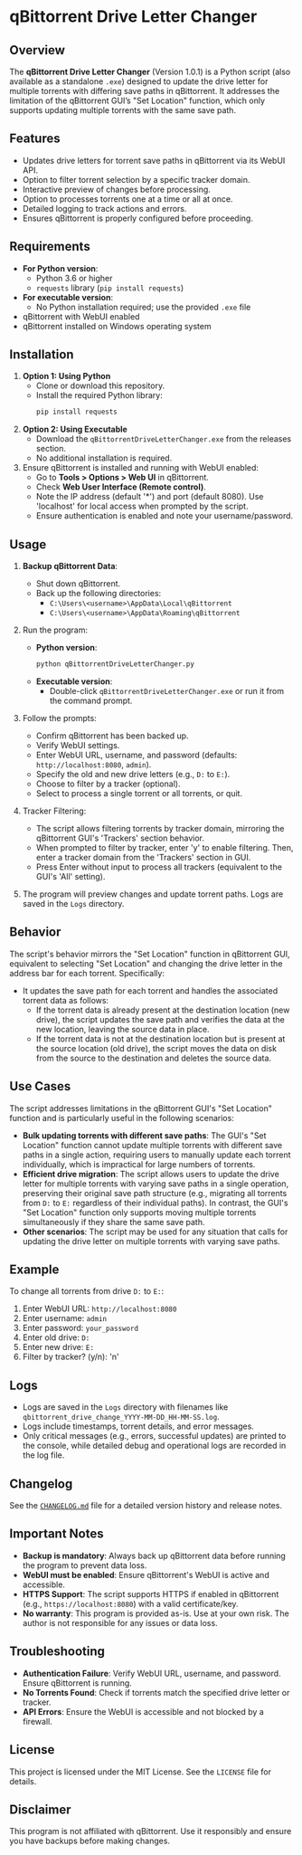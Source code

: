 # qBittorrent Drive Letter Changer

## Overview
The **qBittorrent Drive Letter Changer** (Version 1.0.1) is a Python script (also available as a standalone `.exe`) designed to update the drive letter for multiple torrents with differing save paths in qBittorrent. It addresses the limitation of the qBittorrent GUI’s "Set Location" function, which only supports updating multiple torrents with the same save path.

## Features
- Updates drive letters for torrent save paths in qBittorrent via its WebUI API.
- Option to filter torrent selection by a specific tracker domain.
- Interactive preview of changes before processing.
- Option to processes torrents one at a time or all at once.
- Detailed logging to track actions and errors.
- Ensures qBittorrent is properly configured before proceeding.

## Requirements
- **For Python version**:
  - Python 3.6 or higher
  - `requests` library (`pip install requests`)
- **For executable version**:
  - No Python installation required; use the provided `.exe` file
- qBittorrent with WebUI enabled
- qBittorrent installed on Windows operating system

## Installation
1. **Option 1: Using Python**
   - Clone or download this repository.
   - Install the required Python library:
     ```bash
     pip install requests
     ```
2. **Option 2: Using Executable**
   - Download the `qBittorrentDriveLetterChanger.exe` from the releases section.
   - No additional installation is required.
3. Ensure qBittorrent is installed and running with WebUI enabled:
   - Go to **Tools > Options > Web UI** in qBittorrent.
   - Check **Web User Interface (Remote control)**.
   - Note the IP address (default '*') and port (default 8080). Use 'localhost' for local access when prompted by the script.
   - Ensure authentication is enabled and note your username/password.

## Usage
1. **Backup qBittorrent Data**:
   - Shut down qBittorrent.
   - Back up the following directories:
     - `C:\Users\<username>\AppData\Local\qBittorrent`
     - `C:\Users\<username>\AppData\Roaming\qBittorrent`
2. Run the program:
   - **Python version**:
     ```bash
     python qBittorrentDriveLetterChanger.py
     ```
   - **Executable version**:
     - Double-click `qBittorrentDriveLetterChanger.exe` or run it from the command prompt.
3. Follow the prompts:
   - Confirm qBittorrent has been backed up.
   - Verify WebUI settings.
   - Enter WebUI URL, username, and password (defaults: `http://localhost:8080`, `admin`).
   - Specify the old and new drive letters (e.g., `D:` to `E:`).
   - Choose to filter by a tracker (optional).
   - Select to process a single torrent or all torrents, or quit.

4. Tracker Filtering:
   - The script allows filtering torrents by tracker domain, mirroring the qBittorrent GUI's 'Trackers' section behavior.
   - When prompted to filter by tracker, enter 'y' to enable filtering. Then, enter a tracker domain from the 'Trackers' section in GUI.
   - Press Enter without input to process all trackers (equivalent to the GUI's 'All' setting).

5. The program will preview changes and update torrent paths. Logs are saved in the `Logs` directory.

## Behavior
The script's behavior mirrors the "Set Location" function in qBittorrent GUI, equivalent to selecting "Set Location" and changing the drive letter in the address bar for each torrent. Specifically:
- It updates the save path for each torrent and handles the associated torrent data as follows:
  - If the torrent data is already present at the destination location (new drive), the script updates the save path and verifies the data at the new location, leaving the source data in place.
  - If the torrent data is not at the destination location but is present at the source location (old drive), the script moves the data on disk from the source to the destination and deletes the source data.

## Use Cases
The script addresses limitations in the qBittorrent GUI's "Set Location" function and is particularly useful in the following scenarios:
- **Bulk updating torrents with different save paths**: The GUI's "Set Location" function cannot update multiple torrents with different save paths in a single action, requiring users to manually update each torrent individually, which is impractical for large numbers of torrents.
- **Efficient drive migration**: The script allows users to update the drive letter for multiple torrents with varying save paths in a single operation, preserving their original save path structure (e.g., migrating all torrents from `D:` to `E:` regardless of their individual paths). In contrast, the GUI's "Set Location" function only supports moving multiple torrents simultaneously if they share the same save path.
- **Other scenarios**: The script may be used for any situation that calls for updating the drive letter on multiple torrents with varying save paths.

## Example
To change all torrents from drive `D:` to `E:`:
1. Enter WebUI URL: `http://localhost:8080`
2. Enter username: `admin`
3. Enter password: `your_password`
4. Enter old drive: `D:`
5. Enter new drive: `E:`
6. Filter by tracker? (y/n): 'n'

## Logs
- Logs are saved in the `Logs` directory with filenames like `qbittorrent_drive_change_YYYY-MM-DD_HH-MM-SS.log`.
- Logs include timestamps, torrent details, and error messages.
- Only critical messages (e.g., errors, successful updates) are printed to the console, while detailed debug and operational logs are recorded in the log file.

## Changelog
See the [`CHANGELOG.md`](./CHANGELOG.md) file for a detailed version history and release notes.

## Important Notes
- **Backup is mandatory**: Always back up qBittorrent data before running the program to prevent data loss.
- **WebUI must be enabled**: Ensure qBittorrent's WebUI is active and accessible.
- **HTTPS Support**: The script supports HTTPS if enabled in qBittorrent (e.g., `https://localhost:8080`) with a valid certificate/key.
- **No warranty**: This program is provided as-is. Use at your own risk. The author is not responsible for any issues or data loss.

## Troubleshooting
- **Authentication Failure**: Verify WebUI URL, username, and password. Ensure qBittorrent is running.
- **No Torrents Found**: Check if torrents match the specified drive letter or tracker.
- **API Errors**: Ensure the WebUI is accessible and not blocked by a firewall.

## License
This project is licensed under the MIT License. See the `LICENSE` file for details.

## Disclaimer
This program is not affiliated with qBittorrent. Use it responsibly and ensure you have backups before making changes.